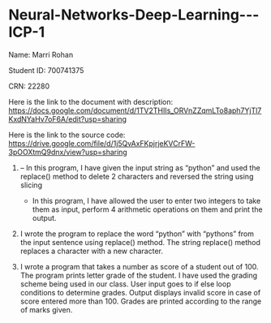 # Neural-Networks-Deep-Learning---ICP-1

Name: Marri Rohan

Student ID: 700741375 
                                                                                                                 
CRN: 22280   

Here is the link to the document with description: 
https://docs.google.com/document/d/1TV2THIIs_ORVnZZqmLTo8aph7YjTl7KxdNYaHv7oF6A/edit?usp=sharing

Here is the link to the source code:
https://drive.google.com/file/d/1j5QvAxFKpjrjeKVCrFW-3pOOXtmQ9dnx/view?usp=sharing

1. 	– In this program, I have given the input string as “python” and used the replace() method to delete 2 characters and reversed the string using slicing
    - In this program, I have allowed the user to enter two integers to take them as input, perform 4 arithmetic operations on them and print the output. 

2. 	I wrote the program to replace the word “python” with “pythons” from the input sentence using replace() method. The string replace() method replaces a character with a new character.

3.	I wrote a program that takes a number as score of a student out of 100. The program prints letter grade of the student. I have used the grading scheme being used in our class. User input goes to if else loop conditions to determine grades. Output displays invalid score in case of score entered more than 100. Grades are printed according to the range of marks given. 
